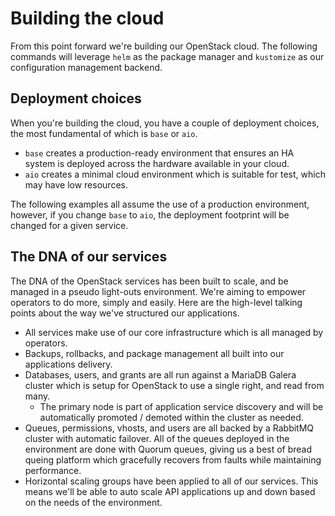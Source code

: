 # Building the cloud

From this point forward we're building our OpenStack cloud. The following commands will leverage `helm` as the package manager and `kustomize` as our configuration management backend.

## Deployment choices

When you're building the cloud, you have a couple of deployment choices, the most fundamental of which is `base` or `aio`.

* `base` creates a production-ready environment that ensures an HA system is deployed across the hardware available in your cloud.
* `aio` creates a minimal cloud environment which is suitable for test, which may have low resources.

The following examples all assume the use of a production environment, however, if you change `base` to `aio`, the deployment footprint will be changed for a given service.

## The DNA of our services

The DNA of the OpenStack services has been built to scale, and be managed in a pseudo light-outs environment. We're aiming to empower operators to do more, simply and easily. Here are the high-level talking points about the way we've structured our applications.

* All services make use of our core infrastructure which is all managed by operators.
* Backups, rollbacks, and package management all built into our applications delivery.
* Databases, users, and grants are all run against a MariaDB Galera cluster which is setup for OpenStack to use a single right, and read from many.
  * The primary node is part of application service discovery and will be automatically promoted / demoted within the cluster as needed.
* Queues, permissions, vhosts, and users are all backed by a RabbitMQ cluster with automatic failover. All of the queues deployed in the environment are done with Quorum queues, giving us a best of bread queing platform which gracefully recovers from faults while maintaining performance.
* Horizontal scaling groups have been applied to all of our services. This means we'll be able to auto scale API applications up and down based on the needs of the environment.
